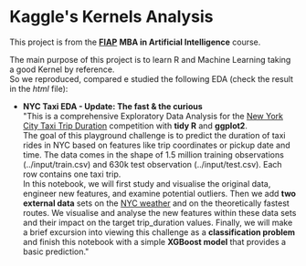 # Kaggle's Kernels Analysis  
  
This project is from the [__FIAP__](#https://www.fiap.com.br/) __MBA in Artificial Intelligence__ course.  
  
The main purpose of this project is to learn R and Machine Learning taking a good Kernel by reference.  
So we reproduced, compared e studied the following EDA (check the result in the _html_ file):  

* __NYC Taxi EDA - Update: The fast & the curious__  
"This is a comprehensive Exploratory Data Analysis for the [New York City Taxi Trip Duration](#https://www.kaggle.com/c/nyc-taxi-trip-duration) competition with __tidy R__ and __ggplot2__.  
The goal of this playground challenge is to predict the duration of taxi rides in NYC based on features like trip coordinates or pickup date and time. The data comes in the shape of 1.5 million training observations (../input/train.csv) and 630k test observation (../input/test.csv). Each row contains one taxi trip.  
In this notebook, we will first study and visualise the original data, engineer new features, and examine potential outliers. Then we add __two external data__ sets on the [NYC weather](#https://www.kaggle.com/mathijs/weather-data-in-new-york-city-2016) and on the theoretically fastest routes. We visualise and analyse the new features within these data sets and their impact on the target trip_duration values. Finally, we will make a brief excursion into viewing this challenge as a __classification problem__ and finish this notebook with a simple __XGBoost model__ that provides a basic prediction."

